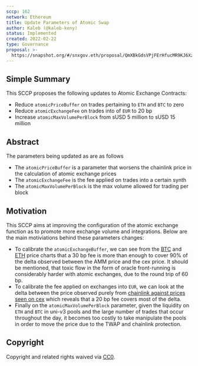 ```yaml
---
sccp: 162
network: Ethereum
title: Update Parameters of Atomic Swap
author: Kaleb (@kaleb-keny)
status: Implemented
created: 2022-02-22
type: Governance
proposal: >-
  https://snapshot.org/#/snxgov.eth/proposal/QmXBkGdsVPjFErHfucMR9KJ6XzgCySFni73CD3ytdYUYSi
---
```


## Simple Summary

<!--"If you can't explain it simply, you don't understand it well enough." Provide a simplified and layman-accessible explanation of the SCCP.-->

This SCCP proposes the following updates to Atomic Exchange Contracts: 
- Reduce `atomicPriceBuffer` on trades pertaining to `ETH` and `BTC` to zero
- Reduce `atomicExchangeFee` on trades into of `EUR` to 20 bp
- Increase `atomicMaxVolumePerBlock` from sUSD 5 million to sUSD 15 million

## Abstract

<!--A short (~200 word) description of the variable change proposed.-->
The parameters being updated as are as follows
- The `atomicPriceBuffer` is a parameter that worsens the chainlink price in the calculation of atomic exchange prices
- The `atomicExchangeFee` is the fee applied on trades into a certain synth
-  The `atomicMaxVolumePerBlock` is the max volume allowed for trading per block


## Motivation

<!--The motivation is critical for SCCPs that want to update variables within Synthetix. It should clearly explain why the existing variable is not incentive aligned. SCCP submissions without sufficient motivation may be rejected outright.-->

This SCCP aims at improving the configuration of the atomic exchange function as to promote more exchange volume and integrations. Below are the main motiviations behind these parameters changes:
- To calibrate the `atomicExchangeBuffer`, we can see from the [BTC](https://ibb.co/ZmP1yKL) and [ETH](https://ibb.co/SfY5FMX) price charts that a 30 bp fee is more than enough to cover 90% of the delta observed between the AMM price and the cex price. It should be mentioned, that toxic flow in the form of oracle front-running is considerably harder with atomic exchanges, due to the round trip of 60 bp.
- To calibrate the fee applied on exchanges into `EUR`, we can look at the delta between the price observed purely from [chainlink against prices seen on cex](https://ibb.co/YhbgWX5) which reveals that a 20 bp fee covers most of the delta.
- Finally on the `atomicMaxVolumePerBlock` parameter, given the liquidity on `ETH` and `BTC` in uni-v3 pools and the large number of trades that occur throughout the day, it becomes too costly to take manipulate the pools in order to move the price due to the TWAP and chainlink protection.


## Copyright

Copyright and related rights waived via [CC0](https://creativecommons.org/publicdomain/zero/1.0/).
